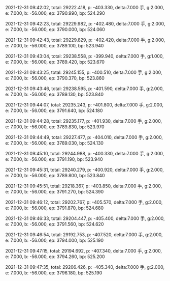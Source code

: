 2021-12-31 09:42:02, total: 29222.418, p: -403.330, delta:7.000 手, g:2.000, e: 7.000, b: -56.000, ep: 3790.990, bp: 524.290

2021-12-31 09:42:23, total: 29229.982, p: -402.480, delta:7.000 手, g:2.000, e: 7.000, b: -56.000, ep: 3790.000, bp: 524.060

2021-12-31 09:42:43, total: 29229.829, p: -402.420, delta:7.000 手, g:2.000, e: 7.000, b: -56.000, ep: 3789.100, bp: 523.940

2021-12-31 09:43:04, total: 29238.558, p: -399.940, delta:7.000 手, g:1.000, e: 7.000, b: -56.000, ep: 3789.420, bp: 523.670

2021-12-31 09:43:25, total: 29245.155, p: -400.510, delta:7.000 手, g:2.000, e: 7.000, b: -56.000, ep: 3790.370, bp: 523.860

2021-12-31 09:43:46, total: 29238.595, p: -401.590, delta:7.000 手, g:2.000, e: 7.000, b: -56.000, ep: 3789.130, bp: 523.840

2021-12-31 09:44:07, total: 29235.243, p: -401.800, delta:7.000 手, g:2.000, e: 7.000, b: -56.000, ep: 3791.640, bp: 524.180

2021-12-31 09:44:28, total: 29235.177, p: -401.930, delta:7.000 手, g:2.000, e: 7.000, b: -56.000, ep: 3789.830, bp: 523.970

2021-12-31 09:44:49, total: 29227.477, p: -404.010, delta:7.000 手, g:2.000, e: 7.000, b: -56.000, ep: 3789.030, bp: 524.130

2021-12-31 09:45:10, total: 29244.988, p: -400.330, delta:7.000 手, g:2.000, e: 7.000, b: -56.000, ep: 3791.190, bp: 523.940

2021-12-31 09:45:31, total: 29240.279, p: -400.920, delta:7.000 手, g:2.000, e: 7.000, b: -56.000, ep: 3789.800, bp: 523.840

2021-12-31 09:45:51, total: 29218.367, p: -403.850, delta:7.000 手, g:2.000, e: 7.000, b: -56.000, ep: 3791.270, bp: 524.390

2021-12-31 09:46:12, total: 29202.767, p: -405.570, delta:7.000 手, g:2.000, e: 7.000, b: -56.000, ep: 3791.870, bp: 524.680

2021-12-31 09:46:33, total: 29204.447, p: -405.400, delta:7.000 手, g:2.000, e: 7.000, b: -56.000, ep: 3791.560, bp: 524.620

2021-12-31 09:46:54, total: 29192.753, p: -407.520, delta:7.000 手, g:2.000, e: 7.000, b: -56.000, ep: 3794.000, bp: 525.190

2021-12-31 09:47:15, total: 29194.692, p: -407.340, delta:7.000 手, g:2.000, e: 7.000, b: -56.000, ep: 3794.260, bp: 525.200

2021-12-31 09:47:35, total: 29206.426, p: -405.340, delta:7.000 手, g:2.000, e: 7.000, b: -56.000, ep: 3796.180, bp: 525.190